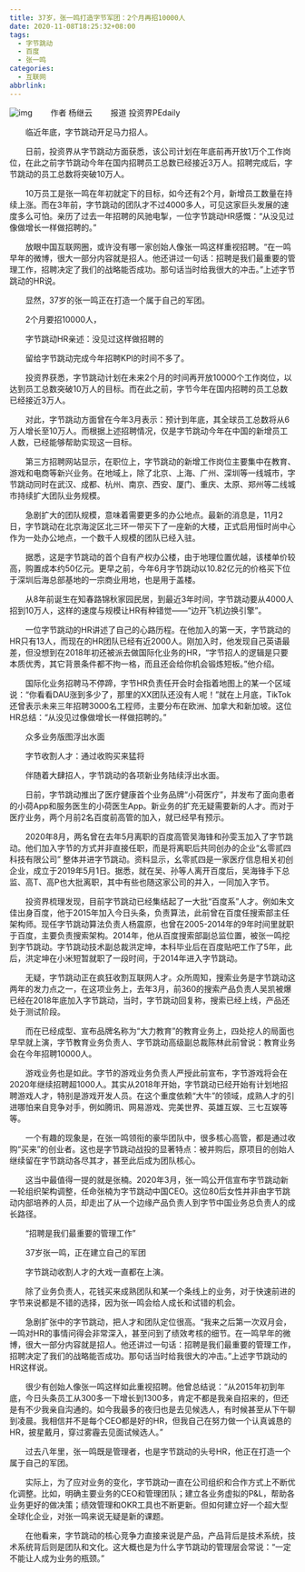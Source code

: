 ```yaml
---
title: 37岁，张一鸣打造字节军团：2个月再招10000人
date: 2020-11-08T18:25:32+08:00
tags:
  - 字节跳动
  - 百度
  - 张一鸣
categories:
  - 互联网
abbrlink:
---
```


![img](https://cdn.jsdelivr.net/gh/yakeing/Documentation@main/Hexo/images/453c-kcieywa3590638.png)
　　作者
杨继云
　　报道
投资界PEdaily

　　临近年底，字节跳动开足马力招人。

　　日前，投资界从字节跳动方面获悉，该公司计划在年底前再开放1万个工作岗位，在此之前字节跳动今年在国内招聘员工总数已经接近3万人。招聘完成后，字节跳动的员工总数将突破10万人。

　　10万员工是张一鸣在年初就定下的目标，如今还有2个月，新增员工数量在持续上涨。而在3年前，字节跳动的团队才不过4000多人，可见这家巨头发展的速度多么可怕。亲历了过去一年招聘的风驰电掣，一位字节跳动HR感慨：“从没见过像做增长一样做招聘的。”

　　放眼中国互联网圈，或许没有哪一家创始人像张一鸣这样重视招聘。“在一鸣早年的微博，很大一部分内容就是招人。他还讲过一句话：招聘是我们最重要的管理工作，招聘决定了我们的战略能否成功。那句话当时给我很大的冲击。”上述字节跳动的HR说。

　　显然，37岁的张一鸣正在打造一个属于自己的军团。

　　2个月要招10000人，

　　字节跳动HR亲述：没见过这样做招聘的

　　留给字节跳动完成今年招聘KPI的时间不多了。

　　投资界获悉，字节跳动计划在未来2个月的时间再开放10000个工作岗位，以达到员工总数突破10万人的目标。而在此之前，字节今年在国内招聘的员工总数已经接近3万人。

　　对此，字节跳动方面曾在今年3月表示：预计到年底，其全球员工总数将从6万人增长至10万人。而根据上述招聘情况，仅是字节跳动今年在中国的新增员工人数，已经能够帮助实现这一目标。

　　第三方招聘网站显示，在职位上，字节跳动的新增工作岗位主要集中在教育、游戏和电商等新兴业务。在地域上，除了北京、上海、广州、深圳等一线城市，字节跳动同时在武汉、成都、杭州、南京、西安、厦门、重庆、太原、郑州等二线城市持续扩大团队业务规模。

　　急剧扩大的团队规模，意味着需要更多的办公地点。最新的消息是，11月2日，字节跳动在北京海淀区北三环一带买下了一座新的大楼，正式启用恒时尚中心作为一处办公地点，一个数千人规模的团队已经入驻。

　　据悉，这是字节跳动的首个自有产权办公楼，由于地理位置优越，该楼单价较高，购置成本约50亿元。更早之前，今年6月字节跳动以10.82亿元的价格买下位于深圳后海总部基地的一宗商业用地，也是用于盖楼。

　　从8年前诞生在知春路锦秋家园民居，到最近3年时间，字节跳动要从4000人招到10万人，这样的速度与规模让HR有种错觉——“边开飞机边换引擎”。

　　一位字节跳动的HR讲述了自己的心路历程。在他加入的第一天，字节跳动的HR只有13人，而现在的HR团队已经有近2000人。刚加入时，他发现自己英语最差，但没想到在2018年初还被派去做国际化业务的HR，“字节招人的逻辑是只要本质优秀，其它背景条件都不拘一格，而且还会给你机会锻炼短板。”他介绍。

　　国际化业务招聘马不停蹄，字节HR负责任开会时会指着地图上的某一个区域说：“你看看DAU涨到多少了，那里的XX团队还没有人呢！”就在上月底，TikTok还曾表示未来三年招聘3000名工程师，主要分布在欧洲、加拿大和新加坡。这位HR总结：“从没见过像做增长一样做招聘的。”

　　众多业务版图浮出水面

　　字节收割人才：通过收购买来猛将

　　伴随着大肆招人，字节跳动的各项新业务陆续浮出水面。

　　日前，字节跳动推出了医疗健康首个业务品牌“小荷医疗”，并发布了面向患者的小荷App和服务医生的小荷医生App。新业务的扩充无疑需要新的人才。而对于医疗业务，两个月前2名百度前高管的加入，就已经早有预示。

　　2020年8月，两名曾在去年5月离职的百度高管吴海锋和孙雯玉加入了字节跳动。他们加入字节的方式并非直接任职，而是将离职后共同创办的企业“幺零贰四科技有限公司” 整体并进字节跳动。资料显示，幺零贰四是一家医疗信息相关初创企业，成立于2019年5月1日。据悉，就在吴、孙等人离开百度后，吴海锋手下总监、高T、高P也大批离职，其中有些也随这家公司的并入，一同加入字节。

　　投资界梳理发现，目前字节跳动已经集结起了一大批“百度系”人才。例如朱文佳出身百度，他于2015年加入今日头条，负责算法，此前曾在百度任搜索部主任架构师。现任字节跳动算法负责人杨震原，也曾在2005-2014年的9年时间里就职于百度，主要负责搜索架构。2014年，他从百度搜索部副总监位置，被张一鸣挖到字节跳动。字节跳动技术副总裁洪定坤，本科毕业后在百度贴吧工作了5年，此后，洪定坤在小米短暂就职了一段时间，于2014年进入字节跳动。

　　无疑，字节跳动正在疯狂收割互联网人才。众所周知，搜索业务是字节跳动这两年的发力点之一，在这项业务上，去年3月，前360的搜索产品负责人吴凯被爆已经在2018年底加入字节跳动，当时，字节跳动回复称，搜索已经上线，产品还处于测试阶段。

　　而在已经成型、宣布品牌名称为“大力教育”的教育业务上，四处挖人的局面也早早就上演，字节教育业务负责人、字节跳动高级副总裁陈林此前曾说：教育业务会在今年招聘10000人。

　　游戏业务也是如此。字节的游戏业务负责人严授此前宣布，字节游戏将会在2020年继续招聘超1000人。其实从2018年开始，字节跳动已经开始有计划地招聘游戏人才，特别是游戏开发人员。在这个重度依赖“大牛”的领域，成熟人才的引进哪怕来自竞争对手，例如腾讯、网易游戏、完美世界、英雄互娱、三七互娱等等。

　　一个有趣的现象是，在张一鸣领衔的豪华团队中，很多核心高管，都是通过收购“买来”的创业者。这也是字节跳动战投的显著特点：被并购后，原项目的创始人继续留在字节跳动各尽其才，甚至此后成为团队核心。

　　这当中最值得一提的就是张楠。2020年3月，张一鸣公开信宣布字节跳动新一轮组织架构调整，任命张楠为字节跳动中国CEO。这位80后女性并非由字节跳动内部培养的人员，却走出了从一个边缘产品负责人到字节中国业务总负责人的成长路径。

　　“招聘是我们最重要的管理工作”

　　37岁张一鸣，正在建立自己的军团

　　字节跳动收割人才的大戏一直都在上演。

　　除了业务负责人，花钱买来成熟团队和某一个条线上的业务，对于快速前进的字节来说都是不错的选择，因为张一鸣会给人成长和试错的机会。

　　急剧扩张中的字节跳动，把人才和团队定位很高。“我来之后第一次双月会，一鸣对HR的事情问得会非常深入，甚至问到了绩效考核的细节。在一鸣早年的微博，很大一部分内容就是招人。他还讲过一句话：招聘是我们最重要的管理工作，招聘决定了我们的战略能否成功。那句话当时给我很大的冲击。”上述字节跳动的HR这样说。

　　很少有创始人像张一鸣这样如此重视招聘。他曾总结说：“从2015年初到年底，今日头条员工从300多一下增长到1300多，肯定不都是我亲自招来的，但还是有不少我亲自沟通的。如今我最多的夜归也是去见候选人，有时候甚至从下午聊到凌晨。我相信并不是每个CEO都是好的HR，但我自己在努力做一个认真诚恳的HR，披星戴月，穿过雾霾去见面试候选人。”

　　过去八年里，张一鸣既是管理者，也是字节跳动的头号HR，他正在打造一个属于自己的军团。

　　实际上，为了应对业务的变化，字节跳动一直在公司组织和合作方式上不断优化调整。比如，明确主要业务的CEO和管理团队；建立各业务虚拟的P&amp;L，帮助各业务更好的做决策；绩效管理和OKR工具也不断更新。但如何建立好一个超大型全球化企业，对张一鸣来说无疑是新的课题。

　　在他看来，字节跳动的核心竞争力直接来说是产品，产品背后是技术系统，技术系统背后则是团队和文化。这大概也是为什么字节跳动的管理层会常说：“一定不能让人成为业务的瓶颈。”